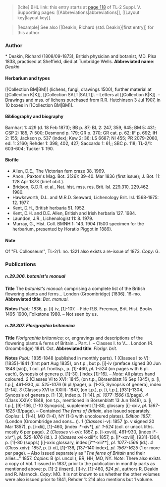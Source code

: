> [!cite] BHL link: this entry starts at [page 118](https://www.biodiversitylibrary.org/page/33259164) of TL-2 Suppl. V.
> Supporting pages: [[Abbreviations|abbreviations]], [[Layout key|layout key]].

> [!example] See also [[Deakin, Richard {std. Deakin}|first entry]] for this author

### Author

\* Deakin, Richard (1808/09-1873), British physician and botanist, MD. Pisa 1838, practised at Sheffield, died at Tunbridge Wells. 
**Abbreviated name**: *Deakin*

#### Herbarium and types

[[Collection BM|BM]] (lichens, fungi, drawings 1500), further material at [[Collection K|K]], [[Collection SALT|SALT]]. – Letters at [[Collection K|K]]. – Drawings and mss. of lichens purchased from R.R. Hutchinson 3 Jul 1907, in 10 boxes in [[Collection BM|BM]].

#### Bibliography and biography

Barnhart 1: 429 (d. 18 Feb 1873); BB p. 87; BL 2: 247, 359, 645; BM 5: 431; CSP 2: 185, 7: 500; Desmond p. 179; GR p. 370; GR cat. p. 62; IF p. 692; IH 2: 155; Jackson p. 537 (index); Kew 2: 36; LS 6687; NI 455; PR 2079-2080, ed. 1: 2160; Rehder 1: 398, 402, 427; Saccardo 1: 61;; SBC p. 118; TL-2/1: 603-604; Tucker 1: 190.

#### Biofile

- Allen, D.E., The Victorian fern craze 38. 1969.
- Anon., Paxton's Mag. Bot. 3(26): 39-40. Mar 1836 (first issue); J. Bot. 11: 128 Apr 1873 (brief obit.).
- Bridson, G.D.R. et al., Nat. hist. mss. res. Brit. Isl. 229.310, 229.462. 1980.
- Hawksworth, D.L. and M.R.D. Seaward, Lichenology Brit. Isl. 1568-1975: 12. 1977.
- Kent, D.H., British herbaria 51. 1952.
- Kent, D.H. and D.E. Allen, British and Irish herbaria 127. 1984.
- Laundon, J.R., Lichenologist 11: 8. 1979.
- Murray, G., Hist. Coll. BMNH 1: 143. 1904 (1500 specimen for the herbarium, presented by Horatio Piggot in 1889).

#### Note

Of "Fl. Collosseum", TL-2/1: no. 1321 also exists a re-issue of 1873. *Copy*: G.

### Publications

##### n.29.306. botanist's manual

**Title**
The *botanist's manual*: comprising a complete list of the British flowering plants and ferns... London (Groombridge) \[1836\]. 16-mo.
**Abbreviated title**: *Bot. manual*.

**Notes**
*Publ*.: 1836, p. \[i\]-iv, \[1\]-107. – Fide R.B. Freeman, Brit. Hist. Books 1495-1900, Folkstone 1980. – Not seen by us.

##### n.29.307. Florigraphia britannica

**Title**
*Florigraphia britannica*; or, engravings and descriptions of the flowering plants & ferns of Britain... Part. I. – Classes I. to V.... London (R. Groombridge) 1841. Oct.
**Abbreviated title**: *Florigr. brit.*

**Notes**
*Publ*.: 1835-1848 (published in monthly parts).
*1* (Classes I to V): \[1835\]-1841 (first part Aug 1835), on t.p., but p. \[i\]-iv (preface signed 30 Jun 1848 \[sic\]), *1* col. *pl*. frontisp., p. \[1\]-460, *pl. 1-524* (on pages with 6 pl. each), Synopsis of genera p. \[1\]-30, \[index \[1\]-16\]. – *Note*: All plates hand coloured.
*2* (Classes VI to XV): 1845, (on t.p., Börsenblatt 16 Sep 1845), p. \[i, t.p.\], 461-930, *pl. 525-1076* (6 pl./page), p. \[1-25, Synopsis of genera\], index \[1-14\].
*3* (Classes XVI to XXIII): 1847, (on t.p.), p. \[i, t.p.\], \[931\]-1304, Synopsis of genera p. \[1-13\], Index p. \[1-14\]. *pl. 1077-1566* (6/page).
*4* (Class XXIV): 1848, (on t.p., mentioned in Börsenblatt 13 Jun 1848), p. \[i, t.p.\], \[9\]-136, \[1-10 Synopsis\], supplement \[1\]-80, glossary \[i\]-xxiv, *pl. 1567-1625* (6/page). – Contained *The ferns of Britain*, also issued separately.
*Copies*: L (1-4), MO (1-4), NY (1-3 with uncoloured plates).
*Edition 1857*: (London (Groombridge and sons...)).
*1* (*Classes* i-v): 1857 (p. v signed 20 Mar 1857), p. \[i-xlii\], \[1\]-460, \[index i\*-xiv\*\], *pl. 1-524* (col. or uncol. liths. mostly 6 per page).
*2* (*Classes* vi-xv): 1857, p. \[i-xxviii\], 461-930, \[index i\*-xiv\*\], *pl. 525-1076* (id.).
*3* (*Classes* xvi-xxiii\*): 1857, p. \[i\*-xxviii\], \[931\]-1304, p. \[1\]-80 (suppl.) \[i\]-xxix glossary, index \[i\*\*-xiii\*\*\], *pl. 1077-1566* (id.).
*4* (*Class* xxiv): 1857, p. \[i-xi\], \[1\]-136, \[137-140 index\], *pl. 1567-1625* (1 or more per page). – Also issued separately as "*The ferns of Britain* and their allies..." 1857.
*Copies*: B (pl. uncol.), BR, HH, MO, NY.
*Note*: There also exists a copy of Vol. 1 issued in 1837, prior to the publication in monthly parts as mentioned above: p. \[1\]-2 (insert), \[i\]-iv, \[1\]-460, *524 pl*., authors R. Deakin and R. Marnock. *Copy*: MO. It is not known to us whether the other volumes were also issued prior to 1841, Rehder 1: 214 also mentions but 1 volume.

